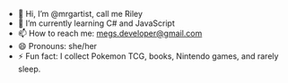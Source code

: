 - 👋 Hi, I’m @mrgartist, call me Riley
- 🌱 I’m currently learning C# and JavaScript
- 📫 How to reach me: megs.developer@gmail.com
- 😄 Pronouns: she/her
- ⚡ Fun fact: I collect Pokemon TCG, books, Nintendo games, and rarely sleep.

<!---
mrgartist/mrgartist is a ✨ special ✨ repository because its `README.md` (this file) appears on your GitHub profile.
You can click the Preview link to take a look at your changes.
--->

